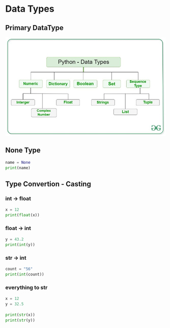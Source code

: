 # Data Types
## Primary DataType
<!-- ![[Pasted image 20221216110143.png]] -->
![](../src/img/Pasted%20image%2020221216110143.png)

## None Type
```python
name = None
print(name)
```

## Type Convertion - Casting
### int -> float
```python
x = 12
print(float(x))
```
### float -> int
```python
y = 43.2
print(int(y))
```
### str -> int
```python
count = "56"
print(int(count))
```

### everything to str 
```python
x = 12
y = 32.5

print(str(x))
print(str(y))
```

<!-- ![[Pasted image 20221218160831.png]] -->
<!-- ![](../src/img/Pasted%20image%20221218160831.png) -->
<!-- ![](../src/img/Pasted%20image%2020221205234826.png) -->
